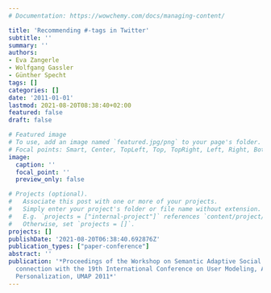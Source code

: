 ```yaml
---
# Documentation: https://wowchemy.com/docs/managing-content/

title: 'Recommending #-tags in Twitter'
subtitle: ''
summary: ''
authors:
- Eva Zangerle
- Wolfgang Gassler
- Günther Specht
tags: []
categories: []
date: '2011-01-01'
lastmod: 2021-08-20T08:38:40+02:00
featured: false
draft: false

# Featured image
# To use, add an image named `featured.jpg/png` to your page's folder.
# Focal points: Smart, Center, TopLeft, Top, TopRight, Left, Right, BottomLeft, Bottom, BottomRight.
image:
  caption: ''
  focal_point: ''
  preview_only: false

# Projects (optional).
#   Associate this post with one or more of your projects.
#   Simply enter your project's folder or file name without extension.
#   E.g. `projects = ["internal-project"]` references `content/project/deep-learning/index.md`.
#   Otherwise, set `projects = []`.
projects: []
publishDate: '2021-08-20T06:38:40.692876Z'
publication_types: ["paper-conference"]
abstract: ''
publication: '*Proceedings of the Workshop on Semantic Adaptive Social Web 2011 in
  connection with the 19th International Conference on User Modeling, Adaptation and
  Personalization, UMAP 2011*'
---
```

